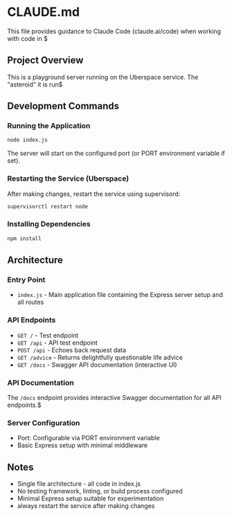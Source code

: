 # CLAUDE.md

This file provides guidance to Claude Code (claude.ai/code) when working with code in $

## Project Overview

This is a playground server running on the Uberspace service. The "asteroid" it is run$

## Development Commands

### Running the Application
```bash
node index.js
```
The server will start on the configured port (or PORT environment variable if set).

### Restarting the Service (Uberspace)
After making changes, restart the service using supervisord:
```bash
supervisorctl restart node
```

### Installing Dependencies
```bash
npm install
```

## Architecture

### Entry Point
- `index.js` - Main application file containing the Express server setup and all routes

### API Endpoints
- `GET /` - Test endpoint
- `GET /api` - API test endpoint
- `POST /api` - Echoes back request data
- `GET /advice` - Returns delightfully questionable life advice
- `GET /docs` - Swagger API documentation (interactive UI)

### API Documentation
The `/docs` endpoint provides interactive Swagger documentation for all API endpoints.$

### Server Configuration
- Port: Configurable via PORT environment variable
- Basic Express setup with minimal middleware

## Notes

- Single file architecture - all code in index.js
- No testing framework, linting, or build process configured
- Minimal Express setup suitable for experimentation
- always restart the service after making changes

